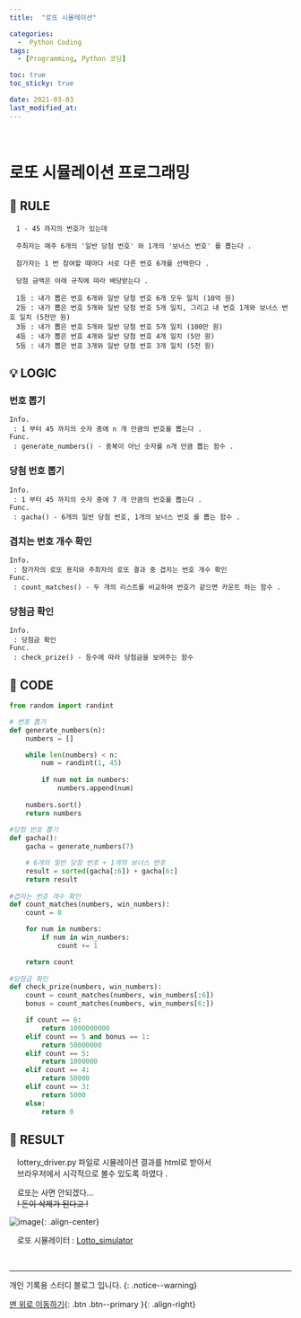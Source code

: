 ```yaml
---
title:  "로또 시뮬레이션" 

categories:
  -  Python Coding
tags:
  - [Programming, Python 코딩]

toc: true
toc_sticky: true

date: 2021-03-03
last_modified_at: 
---
```


<br>

# 로또 시뮬레이션 프로그래밍

## 🔔  RULE
```
　1 - 45 까지의 번호가 있는데   

　주최자는 매주 6개의 '일반 당첨 번호' 와 1개의 '보너스 번호' 를 뽑는다 .

　참가자는 1 번 참여할 때마다 서로 다른 번호 6개를 선택한다 .

　당첨 금액은 아래 규칙에 따라 배당받는다 .
```
```
　1등 : 내가 뽑은 번호 6개와 일반 당첨 번호 6개 모두 일치 (10억 원)
　2등 : 내가 뽑은 번호 5개와 일반 당첨 번호 5개 일치, 그리고 내 번호 1개와 보너스 번호 일치 (5천만 원)
　3등 : 내가 뽑은 번호 5개와 일반 당첨 번호 5개 일치 (100만 원)
　4등 : 내가 뽑은 번호 4개와 일반 당첨 번호 4개 일치 (5만 원)
　5등 : 내가 뽑은 번호 3개와 일반 당첨 번호 3개 일치 (5천 원)
```

## 💡 LOGIC

### 번호 뽑기
```
Info. 
 : 1 부터 45 까지의 숫자 중에 n 개 만큼의 번호를 뽑는다 .
Func. 
 : generate_numbers() - 중복이 아닌 숫자를 n개 만큼 뽑는 함수 .
```
### 당첨 번호 뽑기
```
Info. 
 : 1 부터 45 까지의 숫자 중에 7 개 만큼의 번호를 뽑는다 .
Func. 
 : gacha() - 6개의 일반 당첨 번호, 1개의 보너스 번호 를 뽑는 함수 .
```
### 겹치는 번호 개수 확인
```
Info. 
 : 참가자의 로또 용지와 주최자의 로또 결과 중 겹치는 번호 개수 확인
Func. 
 : count_matches() - 두 개의 리스트를 비교하여 번호가 같으면 카운트 하는 함수 .
```
### 당첨금 확인
```
Info. 
 : 당첨금 확인
Func. 
 : check_prize() - 등수에 따라 당첨금을 보여주는 함수
```

## 💾 CODE
```python
from random import randint

# 번호 뽑기
def generate_numbers(n):
    numbers = []

    while len(numbers) < n:
        num = randint(1, 45)
        
        if num not in numbers:
            numbers.append(num)
	
    numbers.sort()
    return numbers
	
#당첨 번호 뽑기
def gacha():
    gacha = generate_numbers(7)

    # 6개의 일반 당첨 번호 + 1개의 보너스 번호
    result = sorted(gacha[:6]) + gacha[6:]
    return result
	
#겹치는 번호 개수 확인
def count_matches(numbers, win_numbers):
    count = 0

    for num in numbers:
        if num in win_numbers:
            count += 1

    return count
	
#당첨금 확인
def check_prize(numbers, win_numbers):
    count = count_matches(numbers, win_numbers[:6])
    bonus = count_matches(numbers, win_numbers[6:])

    if count == 6:
        return 1000000000
    elif count == 5 and bonus == 1:
        return 50000000
    elif count == 5:
        return 1000000
    elif count == 4:
        return 50000
    elif count == 3:
        return 5000
    else:
        return 0
```
## 💎 RESULT

　lottery_driver.py 파일로 시뮬레이션 결과를 html로 받아서   
　브라우저에서 시각적으로 볼수 있도록 하였다 .

　로또는 사면 안되겠다...   
　~~! 돈이 삭제가 된다고 !~~

![image](https://user-images.githubusercontent.com/50429028/109773675-d2211000-7c42-11eb-8d10-c27b9cd05436.png){: .align-center}


　로또 시뮬레이터 : [Lotto_simulator][githublink]

[githublink]: https://github.com/onzero98/lotto_simulate "onzer98 깃허브로 이동"
<br>

***

개인 기록용 스터디 블로그 입니다.
{: .notice--warning}

[맨 위로 이동하기](#){: .btn .btn--primary }{: .align-right}